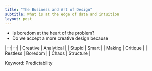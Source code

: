 ```yaml
---
title: "The Business and Art of Design"
subtitle: What is at the edge of data and intuition
layout: post
---
```


- Is boredom at the heart of the problem?
- Do we accept a more creative design because

|:-:|:-:|
| Creative | Analytical |
| Stupid   | Smart |
| Making   | Critique |
| Restless | Boredom |
| Chaos | Structure |


Keyword: Predictability
